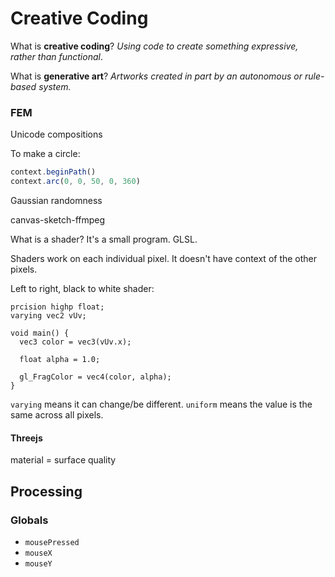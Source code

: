 # Creative Coding

What is **creative coding**? *Using code to create something expressive, rather than functional*.

What is **generative art**? *Artworks created in part by an autonomous or rule-based system.*

### FEM

Unicode compositions

To make a circle:
```js
context.beginPath()
context.arc(0, 0, 50, 0, 360)
```

Gaussian randomness

canvas-sketch-ffmpeg

What is a shader? It's a small program. GLSL.

Shaders work on each individual pixel. It doesn't have context of the other pixels.

Left to right, black to white shader:
```
prcision highp float;
varying vec2 vUv;

void main() {
  vec3 color = vec3(vUv.x);
  
  float alpha = 1.0;
  
  gl_FragColor = vec4(color, alpha);
}
```

`varying` means it can change/be different.
`uniform` means the value is the same across all pixels.

#### Threejs

material = surface quality

## Processing

### Globals

- `mousePressed`
- `mouseX`
- `mouseY`